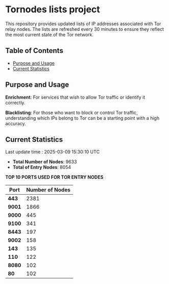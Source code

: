 # Tornodes lists project

This repository provides updated lists of IP addresses associated with Tor relay nodes. The lists are refreshed every 30 minutes to ensure they reflect the most current state of the Tor network.

## Table of Contents

- [Purpose and Usage](#purpose-and-usage)
- [Current Statistics](#current-statistics)


## Purpose and Usage

**Enrichment**: For services that wish to allow Tor traffic or identify it correctly.

**Blacklisting**: For those who want to block or control Tor traffic, understanding which IPs belong to Tor can be a starting point with a high accuracy.

## Current Statistics

Last update time : 2025-03-09 15:30:10 UTC

- **Total Number of Nodes**: 9633
- **Total of Entry Nodes**: 8054

**TOP 10 PORTS USED FOR TOR ENTRY NODES**

| **Port** | **Number of Nodes** |
|------|-----------------|
| **443**   | 2381  |
| **9001**   | 1866  |
| **9000**   | 445  |
| **9100**   | 341  |
| **8443**   | 197  |
| **9002**   | 158  |
| **143**   | 135  |
| **110**   | 122  |
| **8080**   | 102  |
| **80**   | 102  |

